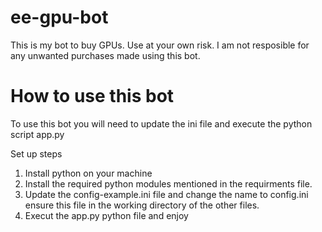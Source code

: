 # ee-gpu-bot
This is my bot to buy GPUs. Use at your own risk. I am not resposible for any unwanted purchases made using this bot. 

# How to use this bot
To use this bot you will need to update the ini file and execute the python script app.py

Set up steps

1. Install python on your machine
2. Install the required python modules mentioned in the requirments file. 
3. Update the config-example.ini file and change the name to config.ini ensure this file in the working directory of the other files. 
4. Execut the app.py python file and enjoy
